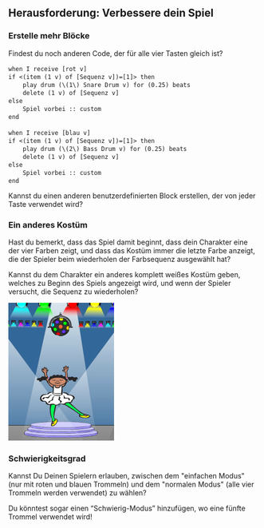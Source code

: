 ## Herausforderung: Verbessere dein Spiel

### Erstelle mehr Blöcke

Findest du noch anderen Code, der für alle vier Tasten gleich ist?

```blocks3
when I receive [rot v]
if <(item (1 v) of [Sequenz v])=[1]> then
	play drum (\(1\) Snare Drum v) for (0.25) beats
	delete (1 v) of [Sequenz v]
else
	Spiel vorbei :: custom
end

when I receive [blau v]
if <(item (1 v) of [Sequenz v])=[1]> then
	play drum (\(2\) Bass Drum v) for (0.25) beats
	delete (1 v) of [Sequenz v]
else
	Spiel vorbei :: custom
end
```

Kannst du einen anderen benutzerdefinierten Block erstellen, der von jeder Taste verwendet wird?

### Ein anderes Kostüm

Hast du bemerkt, dass das Spiel damit beginnt, dass dein Charakter eine der vier Farben zeigt, und dass das Kostüm immer die letzte Farbe anzeigt, die der Spieler beim wiederholen der Farbsequenz ausgewählt hat?

Kannst du dem Charakter ein anderes komplett weißes Kostüm geben, welches zu Beginn des Spiels angezeigt wird, und wenn der Spieler versucht, die Sequenz zu wiederholen?

![Bildschirmfoto](images/colour-white.png)

### Schwierigkeitsgrad

Kannst Du Deinen Spielern erlauben, zwischen dem "einfachen Modus" (nur mit roten und blauen Trommeln) und dem "normalen Modus" (alle vier Trommeln werden verwendet) zu wählen?

Du könntest sogar einen “Schwierig-Modus” hinzufügen, wo eine fünfte Trommel verwendet wird!